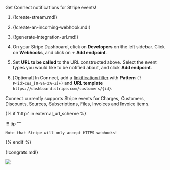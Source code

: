 Get Connect notifications for Stripe events!

1. {!create-stream.md!}

1. {!create-an-incoming-webhook.md!}

1. {!generate-integration-url.md!}

1. On your Stripe Dashboard, click on **Developers** on the left
   sidebar. Click on **Webhooks**, and click on **+ Add endpoint**.

1. Set **URL to be called** to the URL constructed above. Select
   the event types you would like to be notified about, and click
   **Add endpoint**.

1. [Optional] In Connect, add a
   [linkification filter](/help/add-a-custom-linkifier) with
   **Pattern** `(?P<id>cus_[0-9a-zA-Z]+)` and **URL template**
   `https://dashboard.stripe.com/customers/{id}`.

Connect currently supports Stripe events for Charges, Customers, Discounts,
Sources, Subscriptions, Files, Invoices and Invoice items.

{% if 'http:' in external_url_scheme %}

!!! tip ""

    Note that Stripe will only accept HTTPS webhooks!

{% endif %}

{!congrats.md!}

![](/static/images/integrations/stripe/001.png)
